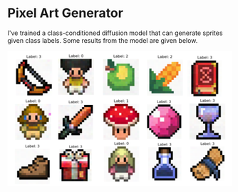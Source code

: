 # Pixel Art Generator

I've trained a class-conditioned diffusion model that can generate sprites given
class labels. Some results from the model are given below.  

![Sample Images](assets/samples.png)


